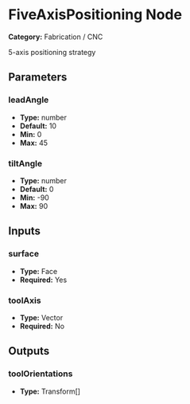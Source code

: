 
# FiveAxisPositioning Node

**Category:** Fabrication / CNC

5-axis positioning strategy

## Parameters


### leadAngle
- **Type:** number
- **Default:** 10
- **Min:** 0
- **Max:** 45



### tiltAngle
- **Type:** number
- **Default:** 0
- **Min:** -90
- **Max:** 90



## Inputs


### surface
- **Type:** Face
- **Required:** Yes



### toolAxis
- **Type:** Vector
- **Required:** No



## Outputs


### toolOrientations
- **Type:** Transform[]




